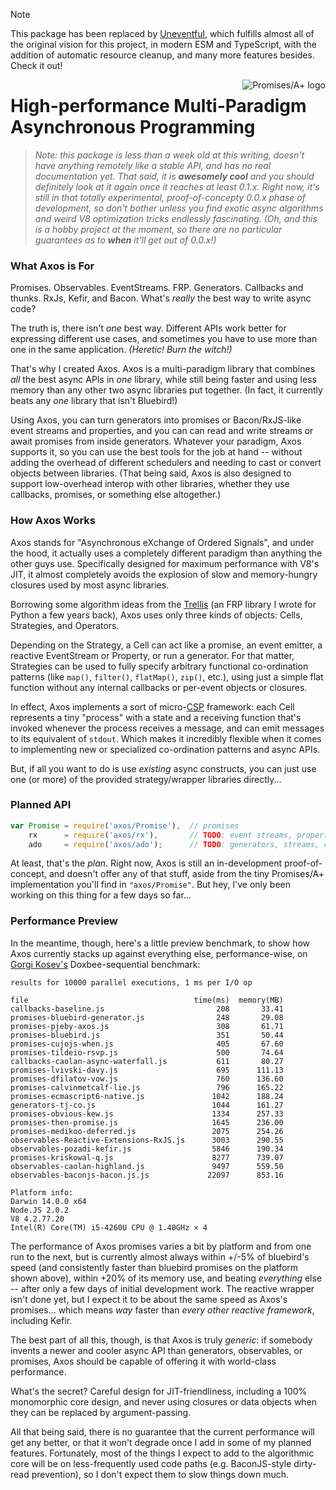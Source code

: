 > [!NOTE]
> This package has been replaced by [Uneventful](https://uneventful.js.org/), which fulfills almost all of the original vision for this project, in modern ESM and TypeScript, with the addition of automatic resource cleanup, and many more features besides.  Check it out!

<a href="https://promisesaplus.com/"><img src="https://promisesaplus.com/assets/logo-small.png" align="right" alt="Promises/A+ logo" /></a>

# High-performance Multi-Paradigm Asynchronous Programming

> *Note: this package is less than a week old at this writing, doesn't have anything remotely like a stable API, and has no real documentation yet.  That said, it is* ***awesomely cool*** *and you should definitely look at it again once it reaches at least 0.1.x.  Right now, it's still in that totally experimental, proof-of-concepty 0.0.x phase of development, so don't bother unless you find exotic async algorithms and weird V8 optimization tricks endlessly fascinating.  (Oh, and this is a hobby project at the moment, so there are no particular guarantees as to* ***when*** *it'll get out of 0.0.x!)*

### What Axos is For

Promises.  Observables.  EventStreams.  FRP.  Generators.  Callbacks and thunks.  RxJs, Kefir, and Bacon.  What's *really* the best way to write async code?

The truth is, there isn't *one* best way.  Different APIs work better for expressing different use cases, and sometimes you have to use more than one in the same application.  *(Heretic!  Burn the witch!)*

That's why I created Axos.  Axos is a multi-paradigm library that combines *all* the best async APIs in *one* library, while still being faster and using less memory than any other two async libraries put together.  (In fact, it currently beats any *one* library that isn't Bluebird!)

Using Axos, you can turn generators into promises or Bacon/RxJS-like event streams and properties, and you can can read and write streams or await promises from inside generators.  Whatever your paradigm, Axos supports it, so you can use the best tools for the job at hand -- without adding the overhead of different schedulers and needing to cast or convert objects between libraries.  (That being said, Axos is also designed to support low-overhead interop with other libraries, whether they use callbacks, promises, or something else altogether.)

### How Axos Works

Axos stands for "Asynchronous eXchange of Ordered Signals", and under the hood, it actually uses a completely different paradigm than anything the other guys use.  Specifically designed for maximum performance with V8's JIT, it almost completely avoids the explosion of slow and memory-hungry closures used by most async libraries.

Borrowing some algorithm ideas from the [Trellis](http://peak.telecommunity.com/DevCenter/Trellis) (an FRP library I wrote for Python a few years back), Axos uses only three kinds of objects: Cells, Strategies, and Operators.

Depending on the Strategy, a Cell can act like a promise, an event emitter, a reactive EventStream or Property, or run a generator.  For that matter, Strategies can be used to fully specify arbitrary functional co-ordination patterns (like `map()`, `filter()`, `flatMap()`, `zip()`, etc.), using just a simple flat function without any internal callbacks or per-event objects or closures.

In effect, Axos implements a sort of micro-[CSP](http://en.wikipedia.org/wiki/Communicating_sequential_processes) framework: each Cell represents a tiny "process" with a state and a receiving function that's invoked whenever the process receives a message, and can emit messages to its equivalent of `stdout`.  Which makes it incredibly flexible when it comes to implementing new or specialized co-ordination patterns and async APIs.

But, if all you want to do is use *existing* async constructs, you can just use one (or more) of the provided strategy/wrapper libraries directly...

### Planned API

```javascript
var Promise = require('axos/Promise'),  // promises
    rx      = require('axos/rx'),       // TODO: event streams, properties, etc.
    ado     = require('axos/ado');      // TODO: generators, streams, channels, & queues
```

At least, that's the *plan*.  Right now, Axos is still an in-development proof-of-concept, and doesn't offer any of that stuff, aside from the tiny Promises/A+ implementation you'll find in `"axos/Promise"`.  But hey, I've only been working on this thing for a few days so far...

### Performance Preview

In the meantime, though, here's a little preview benchmark, to show how Axos currently stacks up against everything else, performance-wise, on [Gorgi Kosev's](http://spion.github.io/posts/analysis-generators-and-other-async-patterns-node.html) Doxbee-sequential benchmark:

```
results for 10000 parallel executions, 1 ms per I/O op

file                                     time(ms)  memory(MB)
callbacks-baseline.js                         208       33.41
promises-bluebird-generator.js                248       29.08
promises-pjeby-axos.js                        308       61.71
promises-bluebird.js                          351       50.44
promises-cujojs-when.js                       405       67.60
promises-tildeio-rsvp.js                      500       74.64
callbacks-caolan-async-waterfall.js           611       80.27
promises-lvivski-davy.js                      695      111.13
promises-dfilatov-vow.js                      760      136.60
promises-calvinmetcalf-lie.js                 796      165.22
promises-ecmascript6-native.js               1042      188.24
generators-tj-co.js                          1044      161.27
promises-obvious-kew.js                      1334      257.33
promises-then-promise.js                     1645      236.00
promises-medikoo-deferred.js                 2075      254.26
observables-Reactive-Extensions-RxJS.js      3003      290.55
observables-pozadi-kefir.js                  5846      190.34
promises-kriskowal-q.js                      8277      739.07
observables-caolan-highland.js               9497      559.50
observables-baconjs-bacon.js.js             22097      853.16

Platform info:
Darwin 14.0.0 x64
Node.JS 2.0.2
V8 4.2.77.20
Intel(R) Core(TM) i5-4260U CPU @ 1.40GHz × 4
```

The performance of Axos promises varies a bit by platform and from one run to the next, but is currently almost always within +/-5% of bluebird's speed (and consistently faster than bluebird promises on the platform shown above), within +20% of its memory use, and beating *everything* else -- after only a few days of initial development work.  The reactive wrapper isn't done yet, but I expect it to be about the same speed as Axos's promises...  which means *way* faster than *every other reactive framework*, including Kefir.

The best part of all this, though, is that Axos is truly *generic*: if somebody invents a newer and cooler async API than generators, observables, or promises, Axos should be capable of offering it with world-class performance.

What's the secret?  Careful design for JIT-friendliness, including a 100% monomorphic core design, and never using closures or data objects when they can be replaced by argument-passing.

All that being said, there is no guarantee that the current performance will get any better, or that it won't degrade once I add in some of my planned features.  Fortunately, most of the things I expect to add to the algorithmic core will be on less-frequently used code paths (e.g. BaconJS-style dirty-read prevention), so I don't expect them to slow things down much.
